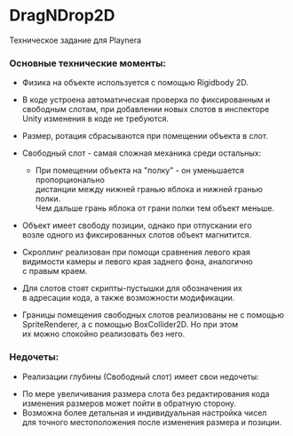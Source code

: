 # DragNDrop2D
Техническое задание для Playnera

### Основные технические моменты:

* Физика на объекте используется с помощью Rigidbody 2D.
* В коде устроена автоматическая проверка по фиксированным и свободным слотам,
при добавлении новых слотов в инспекторе Unity изменения в коде не требуются.
* Размер, ротация сбрасываются при помещении объекта в слот.
* Свободный слот - самая сложная механика среди остальных:
    - При помещении объекта на "полку" - он уменьшается пропорционально  
дистанции между нижней гранью яблока и нижней гранью полки.  
Чем дальше грань яблока от грани полки тем объект меньше.

* Объект имеет свободу позиции, однако при отпускании его  
возле одного из фиксированных слотов объект магнитится.
* Скроллинг реализован при помощи сравнения левого края  
видимости камеры и левого края заднего фона, аналогично  
с правым краем.
* Для слотов стоят скрипты-пустышки для обозначения их  
в адресации кода, а также возможности модификации.
* Границы помещения свободных слотов реализованы не с помощью  
SpriteRenderer, а с помощью BoxCollider2D. Но при этом  
их можно спокойно реализовать без него.

### Недочеты:
* Реализации глубины (Свободный слот) имеет свои недочеты:  
- По мере увеличивания размера слота без редактирования кода  
изменения размеров может пойти в обратную сторону.
- Возможна более детальная и индивидуальная настройка чисел  
для точного местоположения после изменения размера и позиции.
